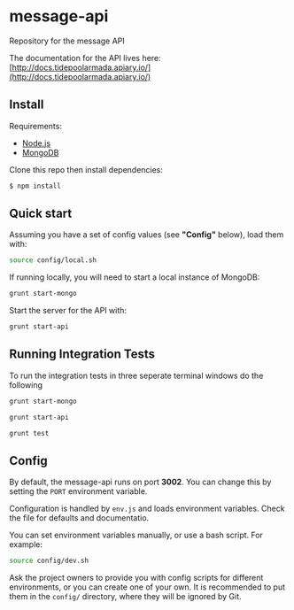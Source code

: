 message-api
===========

Repository for the message API

The documentation for the API lives here: [http://docs.tidepoolarmada.apiary.io/](http://docs.tidepoolarmada.apiary.io/)


## Install

Requirements:

- [Node.js](http://nodejs.org/)
- [MongoDB](http://www.mongodb.org/)

Clone this repo then install dependencies:

```bash
$ npm install
```

## Quick start

Assuming you have a set of config values (see **"Config"** below), load them with:

```bash
source config/local.sh
```

If running locally, you will need to start a local instance of MongoDB:

```bash
grunt start-mongo
```

Start the server for the API with:

```bash
grunt start-api
```


## Running Integration Tests

To run the integration tests in three seperate terminal windows do the following

```bash
grunt start-mongo
```

```bash
grunt start-api
```

```bash
grunt test
```

## Config

By default, the message-api runs on port **3002**. You can change this by setting the `PORT` environment variable.

Configuration is handled by `env.js` and loads environment variables. Check the file for defaults and documentatio.

You can set environment variables manually, or use a bash script. For example:

```bash
source config/dev.sh
```

Ask the project owners to provide you with config scripts for different environments, or you can create one of your own. It is recommended to put them in the `config/` directory, where they will be ignored by Git.
